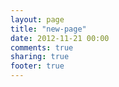 ```yaml
---
layout: page
title: "new-page"
date: 2012-11-21 00:00
comments: true
sharing: true
footer: true
---
```

